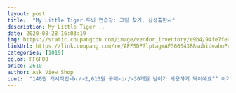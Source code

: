 ```yaml
---
layout: post 
title:  "My Little Tiger 두뇌 연습장: 그림 찾기, 삼성출판사" 
description: My Little Tiger ..
date: 2020-08-28 16:03:19 
img: https://static.coupangcdn.com/image/vendor_inventory/e9b4/94fe7fe0efc309a6c3a63b3593d5cc157ebe17f632d42ebb0af0627e94ec.jpg 
linkUrl: https://link.coupang.com/re/AFFSDP?lptag=AF3600438&subid=ahnPublicAsk&pageKey=32806274&itemId=123344959&vendorItemId=3244098772&traceid=V0-113-fe586081b70ac8f5 
categories: [1019] 
color: FF6F00 
price: 2610 
author: Ask View Shop 
cont:  "140원 캐시적립<br/>2,610원 구매<br/>30개월 남아가 사용하기 딱이예요^^ 아가가 보기 속 사물찾기를 좋아하네요 서로 다른 세곳찾기는 좀 힘들어해요^^<br/>36개월 아들이 숨은그림찾기를 너무 좋아해서 구입했습니다! 설연휴에 유용하게 사용하려했는데... <br/>받자마자 10분만에 한권 뚝딱 다 해버렸네요<br/>ㅠㅠ... <br/>너무 쉬워합니다ㅠㅠ 찾아볼까? 말이 떨어지기 무섭게 여기 여기 동그라미 표시하네요!!ㅠㅠ 3가지 틀린 그림찾는건 그나마 시간이 조금 필요했는데 그 뒤로 한가지 다른 그림 찾기와 숨은그림찾기는 ... <br/>.<br/>펼치자 마자 동그라미 동그라미 하고는 엄마 또할래 또! 합니다ㅠㅠ... <br/><br/>그래도 시간이 지나면 다른 걸 찾겠죠? 하루만에 다 해 버려서 ㅋㅋㅋㅋ좀 아쉬웟어요 and amp;^^ and amp;<br/>그림이 단조로워 보기 쉽고, 설명도 한 문장이라 간단함<br/>다른시리즈도 몇권 같이 구매했음<br/>사용연령에 3세이상으로 되어있는데 3세이상이면 쉬워할것같습니다.<br/>.<br/><br/>이정도면 만족합니다<br/>저렴하고 얇아서 적당히 잘 사용했어요<br/>정가2,900원이고 저렴히 구입함<br/>정답표시도 뒤에 있고 제법 페이지도 되는데 개인적으로는 아쉽네요ㅠㅠ<br/>종이 끝이 둥글진않지만 크게다칠정도는아니었음<br/>" 
---
```

